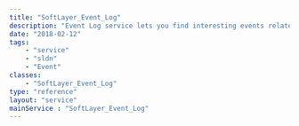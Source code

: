 ```yaml
---
title: "SoftLayer_Event_Log"
description: "Event Log service lets you find interesting events related to various SoftLayer products and services such as hardware, virtual server or DNS. "
date: "2018-02-12"
tags:
    - "service"
    - "sldn"
    - "Event"
classes:
    - "SoftLayer_Event_Log"
type: "reference"
layout: "service"
mainService : "SoftLayer_Event_Log"
---
```

